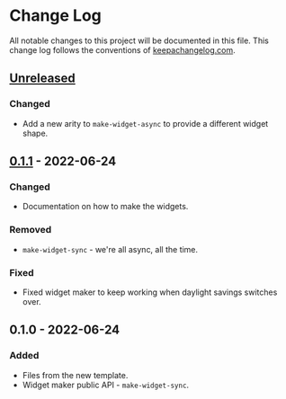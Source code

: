 # Change Log
All notable changes to this project will be documented in this file. This change log follows the conventions of [keepachangelog.com](http://keepachangelog.com/).

## [Unreleased]
### Changed
- Add a new arity to `make-widget-async` to provide a different widget shape.

## [0.1.1] - 2022-06-24
### Changed
- Documentation on how to make the widgets.

### Removed
- `make-widget-sync` - we're all async, all the time.

### Fixed
- Fixed widget maker to keep working when daylight savings switches over.

## 0.1.0 - 2022-06-24
### Added
- Files from the new template.
- Widget maker public API - `make-widget-sync`.

[Unreleased]: https://sourcehost.site/your-name/tp-formales/compare/0.1.1...HEAD
[0.1.1]: https://sourcehost.site/your-name/tp-formales/compare/0.1.0...0.1.1
